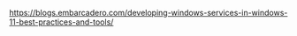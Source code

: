 

https://blogs.embarcadero.com/developing-windows-services-in-windows-11-best-practices-and-tools/
